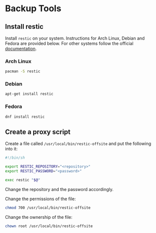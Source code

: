 # Backup Tools

## Install restic
Install `restic` on your system. Instructions
for Arch Linux, Debian and Fedora are provided
below. For other systems follow the official 
[documentation](https://restic.readthedocs.io/en/stable/020_installation.html).

### Arch Linux
```sh
pacman -S restic
```

### Debian
```sh
apt-get install restic
```

### Fedora
```sh
dnf install restic
```

## Create a proxy script
Create a file called `/usr/local/bin/restic-offsite` and 
put the following into it:
```sh
#!/bin/sh

export RESTIC_REPOSITORY="<repository>"
export RESTIC_PASSWORD="<password>"

exec restic "$@"
```
Change the repository and the password accordingly.

Change the permissions of the file:
```sh
chmod 700 /usr/local/bin/restic-offsite
```

Change the ownership of the file:
```sh
chown root /usr/local/bin/restic-offsite
```
